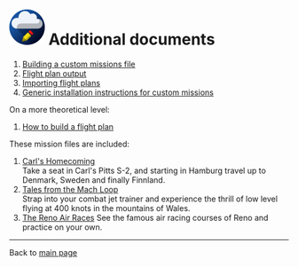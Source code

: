 ![](favicon-64x64.png) Additional documents
===========================================

1. [Building a custom missions file](./custom-missions.md)
1. [Flight plan output](./flightplan.md)
1. [Importing flight plans](./importing-flightplans.md)
1. [Generic installation instructions for custom missions](./generic-installation.md)

On a more theoretical level:

1. [How to build a flight plan](./build-flightplan.md)

These mission files are included:

1. [Carl's Homecoming](./carls_homecoming/README.md)  
   Take a seat in Carl's Pitts S-2, and starting in Hamburg travel up to Denmark, Sweden and finally Finnland.
1. [Tales from the Mach Loop](./mach_loop/README.md)  
   Strap into your combat jet trainer and experience the thrill of low level flying at 400 knots in the mountains of Wales.
1. [The Reno Air Races](./reno_air_races/README.md)
   See the famous air racing courses of Reno and practice on your own.

----

Back to [main page](../README.md)
